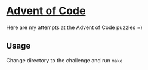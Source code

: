 # [Advent of Code](https://adventofcode.com) 

Here are my attempts at the Advent of Code puzzles =)

## Usage
Change directory to the challenge and run `make` 
